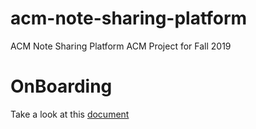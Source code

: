# acm-note-sharing-platform
ACM Note Sharing Platform ACM Project for Fall 2019

# OnBoarding
Take a look at this [document](https://docs.google.com/document/d/1lvbM4fKOvVjsQlVea4Un9uGRLBRRFQDQgEGYOPbrtAY/edit?usp=sharing)